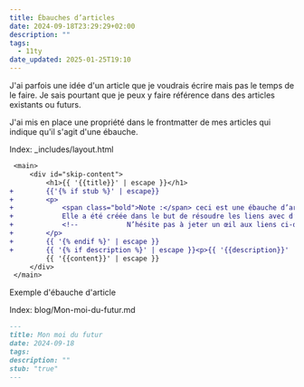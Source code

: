 ```yaml
---
title: Ébauches d’articles
date: 2024-09-18T23:29:29+02:00
description: ""
tags:
  - 11ty
date_updated: 2025-01-25T19:10
---
```




J'ai parfois une idée d'un article que je voudrais écrire mais pas le temps de le faire.
Je sais pourtant que je peux y faire référence dans des articles existants ou futurs.

J'ai mis en place une propriété dans le frontmatter de mes articles qui indique qu'il s'agit d'une ébauche.

Index: _includes/layout.html
```diff
 <main>
     <div id="skip-content">
         <h1>{{ '{{title}}' | escape }}</h1>
+        {{'{% if stub %}' | escape}}
+        <p>
+            <span class="bold">Note :</span> ceci est une ébauche d’article qui sera complétée dans le futur.
+            Elle a été créée dans le but de résoudre les liens avec d’autres articles.
+            <!--            N’hésite pas à jeter un œil aux liens ci-dessous pour trouver les pages associées.-->
+        </p>
+        {{ '{% endif %}' | escape }}
+        {{ '{% if description %}' | escape }}<p>{{ '{{description}}' | escape }}</p>{{ '{% endif %}' | escape }}
         {{ '{{content}}' | escape }}
     </div>
 </main>

```

Exemple d'ébauche d'article

Index: blog/Mon-moi-du-futur.md
````md
---
title: Mon moi du futur
date: 2024-09-18
tags: 
description: ""
stub: "true"
---
````
